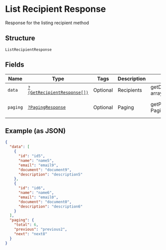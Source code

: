 
# List Recipient Response

Response for the listing recipient method

## Structure

`ListRecipientResponse`

## Fields

| Name | Type | Tags | Description | Getter | Setter |
|  --- | --- | --- | --- | --- | --- |
| `data` | [`?(GetRecipientResponse[])`](../../doc/models/get-recipient-response.md) | Optional | Recipients | getData(): ?array | setData(?array data): void |
| `paging` | [`?PagingResponse`](../../doc/models/paging-response.md) | Optional | Paging | getPaging(): ?PagingResponse | setPaging(?PagingResponse paging): void |

## Example (as JSON)

```json
{
  "data": [
    {
      "id": "id5",
      "name": "name5",
      "email": "email9",
      "document": "document9",
      "description": "description5"
    },
    {
      "id": "id6",
      "name": "name6",
      "email": "email0",
      "document": "document0",
      "description": "description6"
    }
  ],
  "paging": {
    "total": 6,
    "previous": "previous2",
    "next": "next8"
  }
}
```

